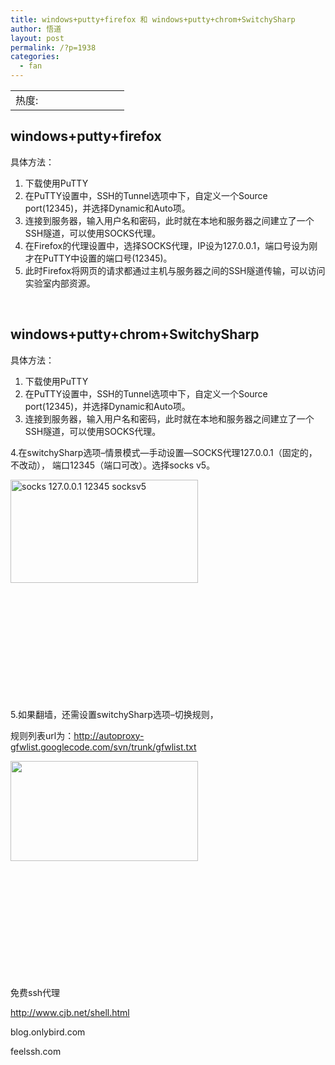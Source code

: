 ```yaml
---
title: windows+putty+firefox 和 windows+putty+chrom+SwitchySharp
author: 悟道
layout: post
permalink: /?p=1938
categories:
  - fan
---
```

<table>
  <tr cellpadding=0><td>
    热度:
  </td><td cellpadding=0><img src='http://210.75.224.29/wordpress/wp-content/plugins/statpresscn/images/sun.gif' width=10 height=10 border=0 /></td><td cellpadding=0><img src='http://210.75.224.29/wordpress/wp-content/plugins/statpresscn/images/sun_dark.gif' width=10 height=10 border=0 /></td><td cellpadding=0><img src='http://210.75.224.29/wordpress/wp-content/plugins/statpresscn/images/sun_dark.gif' width=10 height=10 border=0 /></td><td cellpadding=0><img src='http://210.75.224.29/wordpress/wp-content/plugins/statpresscn/images/sun_dark.gif' width=10 height=10 border=0 /></td><td cellpadding=0><img src='http://210.75.224.29/wordpress/wp-content/plugins/statpresscn/images/sun_dark.gif' width=10 height=10 border=0 /></td></tr>
</table>

## windows+putty+firefox

具体方法：  
1. 下载使用PuTTY  
2. 在PuTTY设置中，SSH的Tunnel选项中下，自定义一个Source port(12345)，并选择Dynamic和Auto项。  
3. 连接到服务器，输入用户名和密码，此时就在本地和服务器之间建立了一个SSH隧道，可以使用SOCKS代理。  
4. 在Firefox的代理设置中，选择SOCKS代理，IP设为127.0.0.1，端口号设为刚才在PuTTY中设置的端口号(12345)。  
5. 此时Firefox将网页的请求都通过主机与服务器之间的SSH隧道传输，可以访问实验室内部资源。

&nbsp;

## windows+putty+chrom+SwitchySharp

具体方法：

1. 下载使用PuTTY  
2. 在PuTTY设置中，SSH的Tunnel选项中下，自定义一个Source port(12345)，并选择Dynamic和Auto项。  
3. 连接到服务器，输入用户名和密码，此时就在本地和服务器之间建立了一个SSH隧道，可以使用SOCKS代理。

4.在switchySharp选项&#8211;情景模式&#8212;手动设置&#8212;SOCKS代理127.0.0.1（固定的，不改动）， 端口12345（端口可改）。选择socks v5。

[<img class="alignleft size-medium wp-image-1942" title="1" src="http://210.75.224.29/wordpress/wp-content/uploads/2012/04/1-300x165.png" alt="socks 127.0.0.1 12345 socksv5" width="300" height="165" />][1]

&nbsp;

&nbsp;

&nbsp;

&nbsp;

&nbsp;

&nbsp;

5.如果翻墙，还需设置switchySharp选项&#8211;切换规则，

规则列表url为：http://autoproxy-gfwlist.googlecode.com/svn/trunk/gfwlist.txt

[<img class="alignleft size-medium wp-image-1943" title="2" src="http://210.75.224.29/wordpress/wp-content/uploads/2012/04/2-300x160.png" alt="" width="300" height="160" />][2]

&nbsp;

&nbsp;

&nbsp;

&nbsp;

&nbsp;

&nbsp;

免费ssh代理

http://www.cjb.net/shell.html

blog.onlybird.com

feelssh.com

 [1]: http://210.75.224.29/wordpress/wp-content/uploads/2012/04/1.png
 [2]: http://210.75.224.29/wordpress/wp-content/uploads/2012/04/2.png